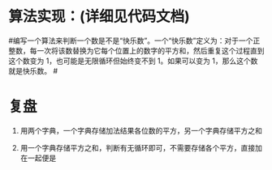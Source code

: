 # 算法实现：(详细见代码文档) #

#编写一个算法来判断一个数是不是“快乐数”。一个“快乐数”定义为：对于一个正整数，每一次将该数替换为它每个位置上的数字的平方和，然后重复这个过程直到这个数变为 1，也可能是无限循环但始终变不到 1。如果可以变为 1，那么这个数就是快乐数。 #

# 复盘 #

1. 用两个字典，一个字典存储加法结果各位数的平方，另一个字典存储平方之和

2. 用一个字典存储平方之和，判断有无循环即可，不需要存储各个平方，直接加在一起便是